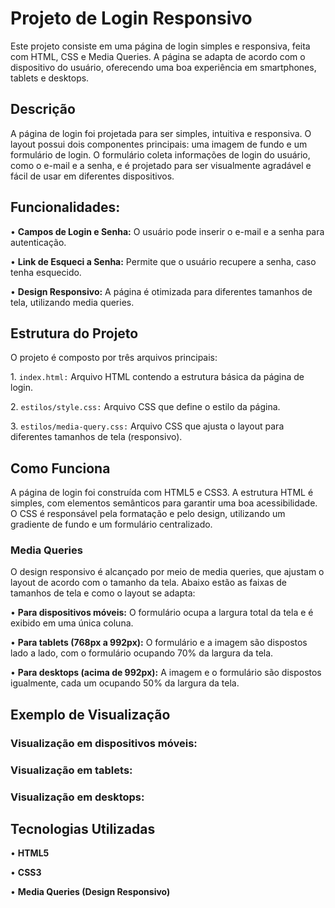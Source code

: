 <h1>Projeto de Login Responsivo
</h1>

<p>Este projeto consiste em uma página de login simples e responsiva, feita com HTML, CSS 
 e Media Queries. A página se adapta de acordo com o dispositivo do usuário, oferecendo uma boa 
 experiência em smartphones, tablets e desktops.</p>


<h2>Descrição</h2>
<p>A página de login foi projetada para ser simples, intuitiva e responsiva. O layout possui dois componentes principais: uma imagem de fundo e um formulário de login. O formulário coleta informações de login do usuário, como o e-mail e a senha, e é projetado para ser visualmente agradável e fácil de usar em diferentes dispositivos.

</p>

<h2>Funcionalidades:</h2>
<p>• <b>Campos de Login e Senha:</b> O usuário pode inserir o e-mail e a senha para autenticação.</p>
<p>• <b>Link de Esqueci a Senha:</b> Permite que o usuário recupere a senha, caso tenha esquecido.
</p>
<p>• <b>Design Responsivo:</b> A página é otimizada para diferentes tamanhos de tela, utilizando media queries.
</p>


<h2>Estrutura do Projeto
</h2>
<p>O projeto é composto por três arquivos principais:</p>
<p>1. <code>index.html:</code> Arquivo HTML contendo a estrutura básica da página de login.</p>
<p>2. <code>estilos/style.css:</code> Arquivo CSS que define o estilo da página.
</p>
<p>3. <code>estilos/media-query.css:</code> Arquivo CSS que ajusta o layout para diferentes tamanhos de tela (responsivo).
</p>


<h2>Como Funciona
</h2>
<p>A página de login foi construída com HTML5 e CSS3. A estrutura HTML é simples, com elementos semânticos para garantir uma boa acessibilidade. O CSS é responsável pela formatação e pelo design, utilizando um gradiente de fundo e um formulário centralizado.

</p>

<h3>Media Queries
</h3>
<p>O design responsivo é alcançado por meio de media queries, que ajustam o layout de acordo com o tamanho da tela. Abaixo estão as faixas de tamanhos de tela e como o layout se adapta:

</p>
<p>• <b>Para dispositivos móveis:</b> O formulário ocupa a largura total da tela e é exibido em uma única coluna.
</p>
<p>• <b>Para tablets (768px a 992px):</b> O formulário e a imagem são dispostos lado a lado, com o formulário ocupando 70% da largura da tela.</p>
<p>• <b>Para desktops (acima de 992px):</b> A imagem e o formulário são dispostos igualmente, cada um ocupando 50% da largura da tela.</p>


<h2>Exemplo de Visualização
</h2>
<h3>Visualização em dispositivos móveis:</h3>
<h3>Visualização em tablets:</h3>
<h3>Visualização em desktops:</h3>

<h2>Tecnologias Utilizadas
</h2>
<p>• <b>HTML5</b></p>
<p>• <b>CSS3</b></p>
<p>• <b>Media Queries (Design Responsivo)
</b></p>





























